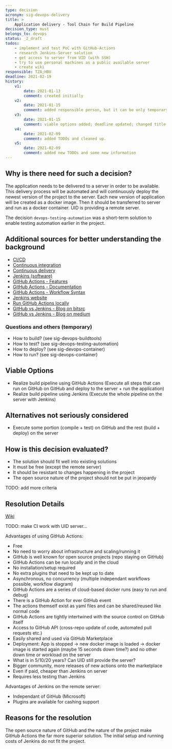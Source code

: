 ```yaml
---
type: decision
acronym: sig-devops-delivery
title: >
    Application delivery - Tool Chain for Build Pipeline
decision_type: must
belongs_to: devops
status: _2_draft
todos:
    - implement and test PoC with GitHub-Actions
    - research Jenkins-Server solution
    - get access to server from UID (with SSH)
    - try to use personal machines as a public available server 
    - create wiki
responsible: TZA;HBU
deadline: 2021-02-19
history:
    v1:
        date: 2021-01-13
        comment: created initially
    v2:
        date: 2021-01-15
        comment: added responsible person, but it can be only temporary; First explanation of "Why is there need for such a decision?"
    v3:
        date: 2021-01-15
        comment: viable options added; deadline updated; changed title
    v4:
        date: 2021-02-09
        comment: added TODOs and cleaned up.
    v5:
        date: 2021-02-09
        comment: added new TODOs and some new information
---
```


## Why is there need for such a decision?

The application needs to be delivered to a server in order to be available.
This delivery process will be automated and will continuously deploy the newest version of the project to the server.
Each new version of application will be created as a docker image.
Then it should be transferred to server and run as a docker container. 
UID is providing a remote server.

The decision `devops-testing-automation` was a short-term solution to enable testing automation earlier in the project.

## Additional sources for better understanding the background

- [CI/CD](https://en.wikipedia.org/wiki/CI/CD)
- [Continuous integration](https://en.wikipedia.org/wiki/Continuous_integration)
- [Continuous delivery](https://en.wikipedia.org/wiki/Continuous_delivery)
- [Jenkins (software)](https://en.wikipedia.org/wiki/Jenkins_(software))
- [GitHub Actions - Features](https://github.com/features/actions)
- [GitHub Actions - Documentation](https://docs.github.com/en/actions)
- [GitHub Actions - Workflow Syntax](https://docs.github.com/en/actions/reference/workflow-syntax-for-github-actions)
- [Jenkins website](https://www.jenkins.io/)
- [Run GitHub Actions locally](https://github.com/nektos/act)
- [GitHub vs Jenkins - Blog on bitsrc](https://blog.bitsrc.io/github-actions-or-jenkins-making-the-right-choice-for-you-9ac774684c8)
- [GitHub vs Jenkins - Blog on medium](https://medium.com/swlh/will-github-actions-kill-off-jenkins-f85e614bb8d3)

### Questions and others (temporary)

* How to build? (see sig-devops-buildtools)
* How to test? (see sig-devops-testing-automation)
* How to deploy? (see sig-devops-container)
* How to run? (see sig-devops-container)

## Viable Options

- Realize build pipeline using GitHub Actions (Execute all steps that can run on GitHub on GitHub and deploy to the server + run the application)
- Realize build pipeline using Jenkins (Execute the whole pipeline on the server with Jenkins)

## Alternatives not seriously considered

- Execute some portion (compile + test) on GitHub and the rest (build + deploy) on the server

## How is this decision evaluated?

- The solution should fit well into existing solutions
- It must be free (except the remote server)
- It should be resistant to changes happening in the project
- The open source nature of the project should not be put in jeopardy

TODO: add more criteria

## Resolution Details

[Wiki](https://github.com/EVATool/evatool-backend/wiki/DevOps-Delivery)

TODO: make CI work with UID server...

Advantages of using GitHub Actions:
- Free
- No need to worry about infrastructure and scaling/running it
- GitHub is well known for open source projects (repo staying on GitHub)
- GitHub Actions can be run locally and in the cloud
- No installation/setup required
- No extra plugins that need to be kept up to date
- Asynchronous, no concurrency (multiple independant workflows possible, workflow diagram)
- GitHub Actions are a series of cloud-based docker runs (easy to run and debug)
- There is a GitHub Action for ever GitHub event
- The actions themself exist as yaml files and can be shared/reused like normal code
- GitHub Actions are tightly intertwined with the source control on GitHub itself
- Access to GitHub API (cross-repo update of code, automated pull requests etc.)
- Easily shared and used via GitHub Marketplace
- Deployment: App is stopped -> new docker image is loaded -> docker image is started again (maybe 15 seconds down time?) and no other down time or workload on the server
- What is in 5/10/20 years? Can UID still provide the server?
- Bigger community, more releases of new actions onto the marketplace
- Even if paid, cheaper than Jenkins on server
- Requires less testing than Jenkins

Advantages of Jenkins on the remote server:
- Independant of GitHub (Microsoft)
- Plugins are available for cashing support

## Reasons for the resolution

The open source nature of GitHub and the nature of the project make GitHub Actions the far more superior solution.
The initial setup and running costs of Jenkins do not fit the project.
